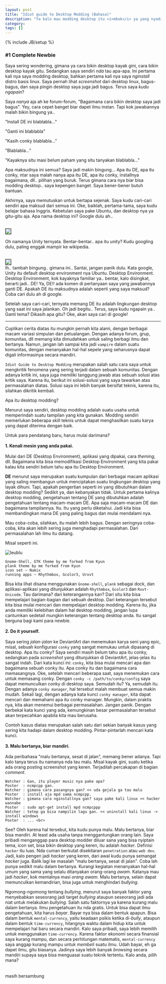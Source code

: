 ```yaml
---
layout: post
title: "Idiot guide to Desktop Modding (Bahasa)"
description: "Ya kalo mau modding desktop itu <i>mbok</i> ya yang nyadar diri toh.."
category: 
tags: []
---
```

{% include JB/setup %}

### #1 Complete Newbie

Saya sering wondering, gimana ya cara bikin desktop kayak gini, cara bikin desktop kayak gitu. Sedangkan saya sendiri <i>nda</i> tau apa-apa. Ini pertama kali nya saya modding desktop, bahkan pertama kali nya saya <i>nginstall</i> distro basis linux. Saya pernah lihat <i>screenshot</i> dari desktop linux, bagus-bagus, dan saya pingin desktop saya juga jadi bagus. Terus saya <i>kudu ngapain</i>?

Saya <i>nanya</i> aja ah ke forum-forum, "Bagaimana cara bikin desktop saya jadi bagus". Yey, cara cepet banget biar dapet ilmu instan. Tapi kok jawabannya malah bikin bingung ya.. 

"Install DE ini blablabla..." 

"Ganti ini blablabla" 

"Kasih conky blablabla..." 

"Blablabla..." 

"Kayaknya situ masi belum paham yang situ tanyakan blablabla..."

Apa maksudnya ini semua? Saya jadi makin bingung... Apa itu DE, apa itu conky, ntar saya malah nanya apa itu DE, apa itu conky, installnya bagaimana, dll.. pilihan yang buruk. Terus gimana cara nya biar bisa modding desktop.. saya kepengen banget. Saya bener-bener butuh bantuan.

Akhirnya, saya memutuskan untuk bertapa sejenak. Saya kudu cari-cari sendiri apa maksud dari semua ini. Oke, baiklah, pertama-tama, saya kudu belajar bahasa Inggris. Kebetulan saya pake Ubuntu, dan desktop nya ya gitu-gitu aja. Apa nama desktop ini? Google dulu ah..

<br>
<img src="/img/ubuntudefaultdesktop.png" style="border: 2px solid #6f6f6f">

Oh namanya Unity ternyata. Bentar-bentar.. apa itu unity? Kudu googling dulu, paling enggak mampir ke wikipedia.

<br>
<img src="/img/unityuserinterface.png" style="border: 2px solid #6f6f6f">

<br>
Ih.. tambah bingung.. gimana ini.. Santai, jangan panik dulu. Kata google, Unity itu default desktop environment nya Ubuntu. Desktop Environment. Desktop Environment, kok kayaknya familiar ya.. bentar, kalo disingkat, berarti jadi.. DE! Ya, DE!! ada komen di pertanyaan saya yang jawabannya ganti DE. Apakah DE itu maksudnya adalah seperti yang saya maksud? Coba cari dulu ah di google.

Setelah saya cari-cari, ternyata memang DE itu adalah lingkungan desktop yang saat ini saya jalankan. Oh jadi begitu.. Terus, saya kudu ngapain ya.. Ganti tema? Dikasih apa gitu? Oke, akan saya cari di google!

------------------------------------------------------------------------------------------------

Cuplikan cerita diatas itu mungkin pernah kita alami, dengan berbagai macam variasi simpulan dan petualangan. Dengan adanya forum, grup, komunitas, dll memang kita dimudahkan untuk saling berbagi ilmu dan bertanya. Namun, jangan lah sampai kita jadi `vampire` dalam suatu komunitas, dengan menanyakan hal-hal sepele yang seharusnya dapat digali informasinya secara mandiri.

`Idiot Guide to Desktop Modding` merupakan salah satu cara saya untuk mengkritik fenomena yang sering terjadi dalam sebuah komunitas. Dengan adanya kritik ini, saya juga memiliki tanggung jawab atas sebuah solusi atas kritik saya. Karena itu, berikut ini solusi-solusi yang saya tawarkan atas permasalahan diatas. Solusi saya ini lebih banyak bersifat teknis, karena itu, silahkan dikritik kembali.

Apa itu desktop modding?

Menurut saya sendiri, desktop modding adalah suatu usaha untuk memperindah suatu tampilan yang kita gunakan. Modding sendiri memerlukan beberapa skill teknis untuk dapat menghasilkan suatu karya yang dapat diterima dengan baik.

Untuk para pendatang baru, harus mulai darimana?
<br>
<br>
<b>1. Kenali mesin yang anda pakai.</b>
<br>
<br>
Mulai dari DE (Desktop Environment), aplikasi yang dipakai, cara <i>theming</i>, dll. Bagaimana kita bisa memodifikasi Desktop Environment yang kita pakai kalau kita sendiri belum tahu apa itu Desktop Environment.

<b>DE</b> menurut saya merupakan suatu kumpulan dari berbagai macam aplikasi yang saling membangun untuk menciptakan suatu lingkungan desktop yang layak dihuni. Tapi, apakah pengertian seperti ini yang dibutuhkan dalam desktop modding? Sedikit ya, dan kebanyakan tidak. Untuk pertama kalinya desktop modding, pengetahuan tentang DE yang dibutuhkan adalah pengetahuan tentang macam-macam DE. Apa saja macam-macam DE dan bagaimana tampilannya. Itu. Itu yang perlu diketahui. Jadi kita bisa membandingkan mana DE yang paling bagus dan mulai mendalami nya. 

Mau coba-coba, silahkan, itu malah lebih bagus. Dengan seringnya coba-coba, kita akan lebih sering juga menghadapi permasalahan. Dari permasalahan lah ilmu itu datang.

Misal seperti ini.

![leublu](/img/leublu.png)

	Gnome-Shell, GTK theme by me forked from Kyun
	plank theme by me forked from Kyun
	icon set ~ Numix
	running apps ~ Rhythmbox, Gcolor3, Urxvt

Bisa kita lihat disana menggunakan `Gnome-shell`, `plank` sebagai dock, dan aplikasi-aplikasi yang ditunjukkan adalah `Rhythmbox`, `Gcolor3` dan `Rxvt-Unicode`. Tau darimana? dari keterangannya kan? Dari situ kita bisa mempelajari bagian-bagian dari sebuah desktop. Dari keterangan tersebut kita bisa mulai mencari dan mempelajari desktop modding. Karena itu, jika anda memiliki kelebihan dalam hal desktop modding, jangan lupa cantumkan sedetail mungkin keterangan tentang desktop anda. Itu sangat berguna bagi kami para newbie.
<br>
<br>
<b>2. Do it yourself.</b>
<br>
<br>
Saya sering <i>jalan-jalan</i> ke DeviantArt dan menemukan karya seni yang epic, misal, sebuah konfigurasi `conky` yang sangat memukau untuk dipasang di desktop. Apa itu conky? Saya sendiri masih belum tahu apa itu conky, sedangkan pada <i>screenshot</i> yang ditunjukkan di DeviantArt, jelas-jelas itu sangat indah. Dari kata kunci ini: `conky`, kita bisa mulai mencari apa dan bagaimana sebuah conky itu. Apa conky itu dan bagaimana cara memasangnya. Oke, setelah mencari beberapa saat, saya menemukan cara untuk memasang conky. Dengan `conky -c /path/to/conky/config` saya dapat memunculkan conky di desktop saya. Semudah itu? Ya, semudah itu. Dengan adanya `conky manager`, hal tersebut malah membuat semua makin mudah. Sekali lagi, dengan adanya kata kunci `conky manager`, kita dapat mencari dan memahami apa itu conky manager. Mungkin, dalam praktis nya, kita akan menemui berbagai permasalahan. Jangan panik. Dengan berbekal kata kunci yang ada, kemungkinan besar permasalahan tersebut akan terpecahkan apabila kita mau berusaha.

Contoh kasus diatas merupakan salah satu dari sekian banyak kasus yang sering kita hadapi dalam desktop modding. Pintar-pintarlah mencari kata kunci. 
<br>
<br>
<b>3. Malu bertanya, biar mandiri.</b>
<br>
<br>
Ada peribahasa "malu bertanya, sesat di jalan", memang bener adanya. Tapi kalo tanya terus itu namanya nda tau malu. Misal kayak gini, suatu ketika ada orang posting screenshot yang keren. Terjadilah percakapan di bagian <i>comment</i>. <br>

    Watcher : Gan, itu player music nya pake apa?
    Poster  : ncmpcpp gan. 
    Watcher : gimana cara pasangnya gan? << uda gejala ga tau malu 
    Poster  : install aja mpd sama ncmpcpp. 
    Watcher : gimana cara nginstallnya gan? saya pake kali linux << hacker wannabe 
    Poster  : sudo apt-get install mpd ncmpcppp 
    Watcher : tetep ga bisa nampilin lagu gan. << uninstall kali linux -> install windows 
    Poster  : ... <br>
    
See? Oleh karena hal tersebut, kita kudu punya malu. Malu bertanya, biar bisa mandiri. At least ada usaha tanpa menggantungkan orang lain. Saya pribadi menganggap para desktop modder diluar sana yang bisa nyiptain tema, icon set, bisa bikin desktop yang keren, itu adalah <i>hacker</i>. Definisi `hacker` itu luas. Nda cuman berkutat disekitaran `penetration` atau `web dev`. Jadi, kalo pengen jadi <i>hacker</i> yang keren, dari awal kudu punya semangat <i>hacker</i> juga. Balik lagi ke masalah "malu bertanya, sesat di jalan". Coba lah punya sedikit malu dalam bertanya. Kurangi kegiatan menanyakan hal-hal umum yang sama yang selalu ditanyakan orang-orang <i>awam</i>. Katanya mau jadi <i>hacker</i>, kok mentalnya masi <i>orang awam</i>. Malu bertanya, selain dapat memunculkan kemandirian, bisa juga untuk menghindari <i>bullying</i>. 

Ngomong-ngomong tentang <i>bullying</i>, menurut saya banyak faktor yang menyebabkan seseorang jadi target <i>bullying</i> ataupun seseorang jadi ada niat untuk melakukan <i>bullying</i>. Salah satu faktornya ya karena kurang malu dalam bertanya. Ilmu pengetahuan itu nda gratis. Untuk bisa dapat ilmu pengetahuan, kita harus <i>bayar</i>. Bayar nya bisa dalam bentuk apapun. Bisa dalam bentuk `mental-currency`, yaitu keadaan psikis ketika di-<i>bully</i>, ataupun dalam bentuk `time-currency`, hilangnya waktu dalam hidup kita untuk mempelajari hal baru secara mandiri. Kalo saya pribadi, saya lebih memilih untuk menggunakan `time-currency`. Karena faktor ekonomi secara finansial saya kurang mampu, dan secara perhitungan matematis, `mental-currency` saya anggap kurang mampu untuk <i>membeli</i> suatu ilmu. Udah bayar, eh ga dapet ilmu, gitu biasanya. Jadinya saya lebih banyak <i>browsing</i> secara mandiri supaya saya bisa menguasai suatu teknik tertentu. Kalo anda, pilih mana?
<br>
<br>
<br>
masih bersambung
